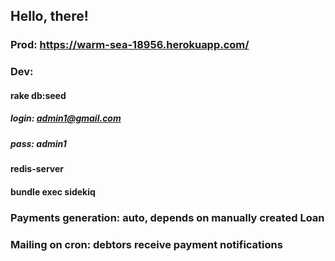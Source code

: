 ## Hello, there!
### Prod: https://warm-sea-18956.herokuapp.com/
### Dev:
#### rake db:seed
##### login: admin1@gmail.com
##### pass: admin1
#### redis-server
#### bundle exec sidekiq

### Payments generation: auto, depends on manually created Loan 
### Mailing on cron: debtors receive payment notifications   